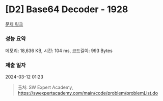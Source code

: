 # [D2] Base64 Decoder - 1928 

[문제 링크](https://swexpertacademy.com/main/code/problem/problemDetail.do?contestProbId=AV5PR4DKAG0DFAUq) 

### 성능 요약

메모리: 18,636 KB, 시간: 104 ms, 코드길이: 993 Bytes

### 제출 일자

2024-03-12 01:23



> 출처: SW Expert Academy, https://swexpertacademy.com/main/code/problem/problemList.do
